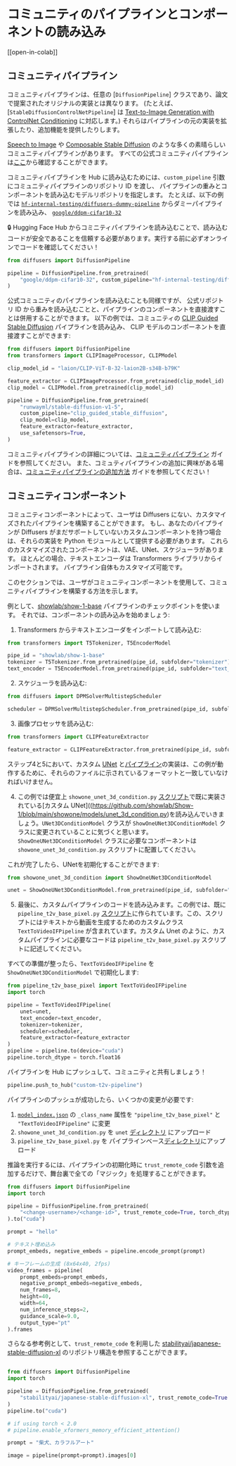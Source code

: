 <!--Copyright 2023 The HuggingFace Team. All rights reserved.

Licensed under the Apache License, Version 2.0 (the "License"); you may not use this file except in compliance with
the License. You may obtain a copy of the License at

http://www.apache.org/licenses/LICENSE-2.0

Unless required by applicable law or agreed to in writing, software distributed under the License is distributed on
an "AS IS" BASIS, WITHOUT WARRANTIES OR CONDITIONS OF ANY KIND, either express or implied. See the License for the
specific language governing permissions and limitations under the License.
-->

# コミュニティのパイプラインとコンポーネントの読み込み

[[open-in-colab]]

## コミュニティパイプライン

コミュニティパイプラインは、任意の [`DiffusionPipeline`] クラスであり、論文で提案されたオリジナルの実装とは異なります。
(たとえば、 [`StableDiffusionControlNetPipeline`] は [Text-to-Image Generation with ControlNet Conditioning](https://arxiv.org/abs/2302.05543) に対応します。)
それらはパイプラインの元の実装を拡張したり、追加機能を提供したりします。

[Speech to Image](https://github.com/huggingface/diffusers/tree/main/examples/community#speech-to-image) や [Composable Stable Diffusion](https://github.com/huggingface/diffusers/tree/main/examples/community#composable-stable-diffusion) のような多くの素晴らしいコミュニティパイプラインがあります。
すべての公式コミュニティパイプラインは[ここ](https://github.com/huggingface/diffusers/tree/main/examples/community)から確認することができます。

コミュニティパイプラインを Hub に読み込むためには、`custom_pipeline` 引数にコミュニティパイプラインのリポジトリ ID を渡し、
パイプラインの重みとコンポーネントを読み込むモデルリポジトリを指定します。
たとえば、以下の例では [`hf-internal-testing/diffusers-dummy-pipeline`](https://huggingface.co/hf-internal-testing/diffusers-dummy-pipeline/blob/main/pipeline.py) からダミーパイプラインを読み込み、
[`google/ddpm-cifar10-32`](https://huggingface.co/google/ddpm-cifar10-32) 


<Tip warning={true}>

🔒 Hugging Face Hub からコミニティパイプラインを読み込むことで、読み込むコードが安全であることを信頼する必要があります。実行する前に必ずオンラインでコードを確認してください！

</Tip>

```py
from diffusers import DiffusionPipeline

pipeline = DiffusionPipeline.from_pretrained(
    "google/ddpm-cifar10-32", custom_pipeline="hf-internal-testing/diffusers-dummy-pipeline", use_safetensors=True
)
```

公式コミュニティのパイプラインを読み込むことも同様ですが、
公式リポジトリ ID から重みを読み込むことと、パイプラインのコンポーネントを直接渡すことは併用することができます。
以下の例では、コミュニティの [CLIP Guided Stable Diffusion](https://github.com/huggingface/diffusers/tree/main/examples/community#clip-guided-stable-diffusion) パイプラインを読み込み、
CLIP モデルのコンポーネントを直接渡すことができます:

```py
from diffusers import DiffusionPipeline
from transformers import CLIPImageProcessor, CLIPModel

clip_model_id = "laion/CLIP-ViT-B-32-laion2B-s34B-b79K"

feature_extractor = CLIPImageProcessor.from_pretrained(clip_model_id)
clip_model = CLIPModel.from_pretrained(clip_model_id)

pipeline = DiffusionPipeline.from_pretrained(
    "runwayml/stable-diffusion-v1-5",
    custom_pipeline="clip_guided_stable_diffusion",
    clip_model=clip_model,
    feature_extractor=feature_extractor,
    use_safetensors=True,
)
```

コミュニティパイプラインの詳細については、[コミュニティパイプライン](custom_pipeline_examples) ガイドを参照してください。
また、コミュティパイプラインの追加に興味がある場合は、[コミュニティパイプラインの追加方法](contribute_pipeline) ガイドを参照してください！

## コミュニティコンポーネント

コミュニティコンポーネントによって、ユーザは Diffusers にない、カスタマイズされたパイプラインを構築することができます。
もし、あなたのパイプラインが Diffusers がまだサポートしていないカスタムコンポーネントを持つ場合は、それらの実装を Python モジュールとして提供する必要があります。
これらのカスタマイズされたコンポーネントは、VAE、UNet、スケジューラがあります。
ほとんどの場合、テキストエンコーダは Transformers ライブラリからインポートされます。
パイプライン自体もカスタマイズ可能です。

このセクションでは、ユーザがコミュニティコンポーネントを使用して、コミュニティパイプラインを構築する方法を示します。

例として、[showlab/show-1-base](https://huggingface.co/showlab/show-1-base) パイプラインのチェックポイントを使います。
それでは、コンポーネントの読み込みを始めましょう:

1. Transformers からテキストエンコーダをインポートして読み込む:

```python
from transformers import T5Tokenizer, T5EncoderModel

pipe_id = "showlab/show-1-base"
tokenizer = T5Tokenizer.from_pretrained(pipe_id, subfolder="tokenizer")
text_encoder = T5EncoderModel.from_pretrained(pipe_id, subfolder="text_encoder")
```

2. スケジューラを読み込む:

```python
from diffusers import DPMSolverMultistepScheduler

scheduler = DPMSolverMultistepScheduler.from_pretrained(pipe_id, subfolder="scheduler")
```

3. 画像プロセッサを読み込む:

```python
from transformers import CLIPFeatureExtractor

feature_extractor = CLIPFeatureExtractor.from_pretrained(pipe_id, subfolder="feature_extractor")
```

<Tip warning={true}>

ステップ4と5において、カスタム [UNet](https://github.com/showlab/Show-1/blob/main/showone/models/unet_3d_condition.py) と[パイプライン](https://huggingface.co/sayakpaul/show-1-base-with-code/blob/main/unet/showone_unet_3d_condition.py)の実装は、この例が動作するために、それらのファイルに示されているフォーマットと一致していなければいけません。

</Tip>

4. この例では便宜上 `showone_unet_3d_condition.py` [スクリプト](https://huggingface.co/sayakpaul/show-1-base-with-code/blob/main/unet/showone_unet_3d_condition.py)で既に実装されている[カスタム UNet]((https://github.com/showlab/Show-1/blob/main/showone/models/unet_3d_condition.py)を読み込んでいきましょう。`UNet3DConditionModel` クラスが `ShowOneUNet3DConditionModel` クラスに変更されていることに気づくと思います。　`ShowOneUNet3DConditionModel` クラスに必要なコンポーネントは `showone_unet_3d_condition.py` スクリプトに配置してください。 

これが完了したら、UNetを初期化することができます:

```python
from showone_unet_3d_condition import ShowOneUNet3DConditionModel

unet = ShowOneUNet3DConditionModel.from_pretrained(pipe_id, subfolder="unet")
```

5. 最後に、カスタムパイプラインのコードを読み込みます。この例では、既に `pipeline_t2v_base_pixel.py`  [スクリプト](https://huggingface.co/sayakpaul/show-1-base-with-code/blob/main/pipeline_t2v_base_pixel.py)に作られています。この、スクリプトにはテキストから動画を生成するためのカスタムクラス `TextToVideoIFPipeline` が含まれています。カスタム Unet のように、カスタムパイプラインに必要なコードは `pipeline_t2v_base_pixel.py` スクリプトに記述してください。

すべての準備が整ったら、`TextToVideoIFPipeline` を `ShowOneUNet3DConditionModel` で初期化します:

```python
from pipeline_t2v_base_pixel import TextToVideoIFPipeline
import torch

pipeline = TextToVideoIFPipeline(
    unet=unet,
    text_encoder=text_encoder,
    tokenizer=tokenizer,
    scheduler=scheduler,
    feature_extractor=feature_extractor
)
pipeline = pipeline.to(device="cuda")
pipeline.torch_dtype = torch.float16
```

パイプラインを Hub にプッシュして、コミュニティと共有しましょう！

```python
pipeline.push_to_hub("custom-t2v-pipeline")
```

パイプラインのプッシュが成功したら、いくつかの変更が必要です:

1. [`model_index.json`](https://huggingface.co/sayakpaul/show-1-base-with-code/blob/main/model_index.json#L2) の `_class_name` 属性を `"pipeline_t2v_base_pixel"` と `"TextToVideoIFPipeline"` に変更
2. `showone_unet_3d_condition.py` を `unet` [ディレクトリ](https://huggingface.co/sayakpaul/show-1-base-with-code/blob/main/unet/showone_unet_3d_condition.py) にアップロード
3. `pipeline_t2v_base_pixel.py` を パイプラインベース[ディレクトリ](https://huggingface.co/sayakpaul/show-1-base-with-code/blob/main/unet/showone_unet_3d_condition.py)にアップロード

推論を実行するには、パイプラインの初期化時に `trust_remote_code` 引数を追加するだけで、舞台裏で全ての「マジック」を処理することができます。

```python
from diffusers import DiffusionPipeline
import torch

pipeline = DiffusionPipeline.from_pretrained(
    "<change-username>/<change-id>", trust_remote_code=True, torch_dtype=torch.float16
).to("cuda")

prompt = "hello"

# テキスト埋め込み
prompt_embeds, negative_embeds = pipeline.encode_prompt(prompt)

# キーフレームの生成 (8x64x40, 2fps)
video_frames = pipeline(
    prompt_embeds=prompt_embeds,
    negative_prompt_embeds=negative_embeds,
    num_frames=8,
    height=40,
    width=64,
    num_inference_steps=2,
    guidance_scale=9.0,
    output_type="pt"
).frames
```

さらなる参考例として、`trust_remote_code` を利用した [stabilityai/japanese-stable-diffusion-xl](https://huggingface.co/stabilityai/japanese-stable-diffusion-xl/) のリポジトリ構造を参照することができます。

```python

from diffusers import DiffusionPipeline
import torch

pipeline = DiffusionPipeline.from_pretrained(
    "stabilityai/japanese-stable-diffusion-xl", trust_remote_code=True
)
pipeline.to("cuda")

# if using torch < 2.0
# pipeline.enable_xformers_memory_efficient_attention()

prompt = "柴犬、カラフルアート"

image = pipeline(prompt=prompt).images[0]

```